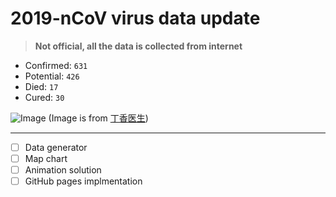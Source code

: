# 2019-nCoV virus data update
> **Not official, all the data is collected from internet**

- Confirmed: `631`
- Potential: `426`
- Died: `17`
- Cured: `30`

![Image](https://img1.dxycdn.com/2020/0123/415/3392507170083204479-73.jpg)
(Image is from [丁香医生](https://3g.dxy.cn/newh5/view/pneumonia?from=timeline&isappinstalled=0&scene=2&clicktime=1579606478&enterid=1579606478))

---
- [ ] Data generator
- [ ] Map chart
- [ ] Animation solution
- [ ] GitHub pages implmentation